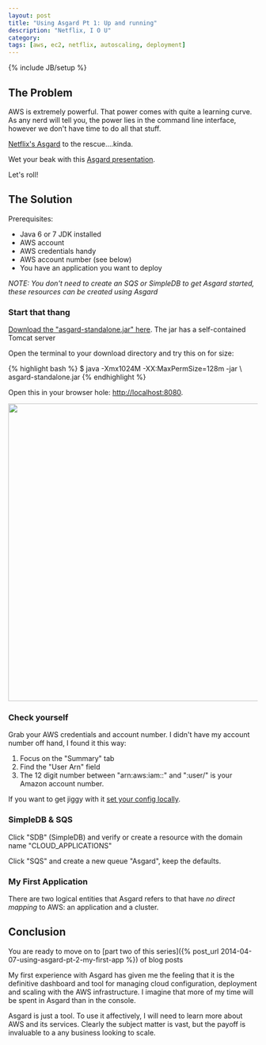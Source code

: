 ```yaml
---
layout: post
title: "Using Asgard Pt 1: Up and running"
description: "Netflix, I O U"
category: 
tags: [aws, ec2, netflix, autoscaling, deployment]
---
```

{% include JB/setup %}

## The Problem ##

AWS is extremely powerful. That power comes with quite a learning curve. As any
nerd will tell you, the power lies in the command line interface, however we
don't have time to do all that stuff.

[Netflix's Asgard](https://github.com/Netflix/asgard/wiki "Cheah!") to the
rescue....kinda.

Wet your beak with this [Asgard presentation](http://www.slideshare.net/pritiman/intro-to-asgard).

Let's roll!

## The Solution ##

Prerequisites:

- Java 6 or 7 JDK installed
- AWS account
- AWS credentials handy
- AWS account number (see below)
- You have an application you want to deploy 

_NOTE: You don't need to create an SQS or SimpleDB to get Asgard started, these
resources can be created using Asgard_

### Start that thang ###

[Download the "asgard-standalone.jar" here](https://netflix.app.box.com/asgard).
The jar has a self-contained Tomcat server

Open the terminal to your download directory and try this on for size:

{% highlight bash %}
$ java -Xmx1024M -XX:MaxPermSize=128m -jar \ 
  asgard-standalone.jar
{% endhighlight %}

Open this in your browser hole: [http://localhost:8080](http://localhost:8080).

<img style="width: 600px"
src="https://googledrive.com/host/0Bwnu59DLKpNwLWpSS0ZpUzYtZDQ/asgard_home.png"
/>

### Check yourself ###

Grab your AWS credentials and account number. I didn't have my account number
off hand, I found it this way:

1. Focus on the "Summary" tab 
1. Find the "User Arn" field
1. The 12 digit number between "arn:aws:iam::" and ":user/" is your Amazon account
number.

If you want to get jiggy with it [set your config
locally](https://github.com/Netflix/asgard/wiki/Asgard-Configuration).

### SimpleDB &amp; SQS ###

Click "SDB" (SimpleDB) and verify or create a resource with the domain name "CLOUD_APPLICATIONS"

Click "SQS" and create a new queue "Asgard", keep the defaults.

### My First Application ###

There are two logical entities that Asgard refers to that have _no direct
mapping_ to AWS: an application and a cluster.

## Conclusion ##

You are ready to move on to [part two of this series]({% post_url 2014-04-07-using-asgard-pt-2-my-first-app %}) of blog posts

My first experience with Asgard has given me the feeling that it is the
definitive dashboard and tool for managing cloud configuration, deployment and scaling with
the AWS infrastructure. I imagine that more of my time will be spent in Asgard than in
the console.

Asgard is just a tool. To use it affectively, I will need to learn more about
AWS and its services. Clearly the subject matter is vast, but the payoff is
invaluable to a any business looking to scale.


